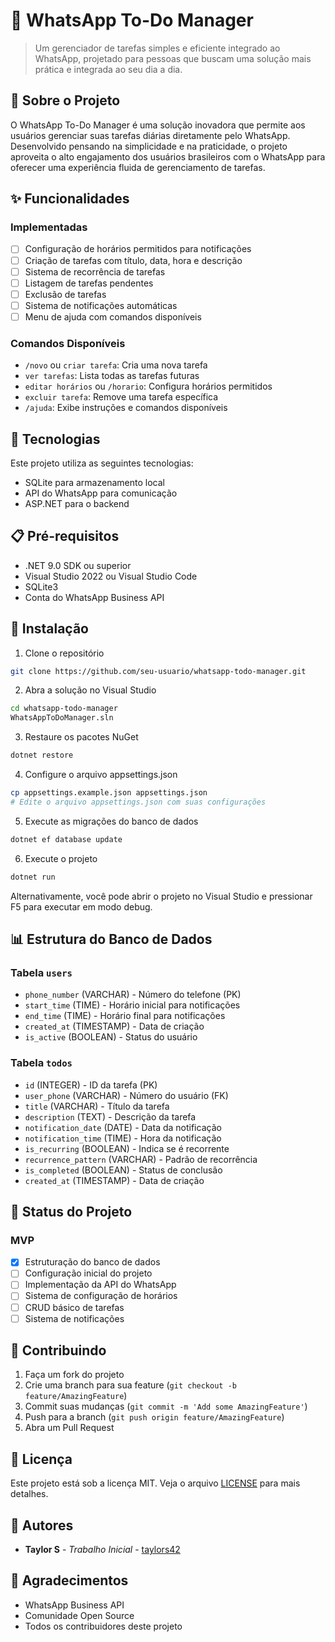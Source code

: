 # 📝 WhatsApp To-Do Manager

> Um gerenciador de tarefas simples e eficiente integrado ao WhatsApp, projetado para pessoas que buscam uma solução mais prática e integrada ao seu dia a dia.

## 🎯 Sobre o Projeto

O WhatsApp To-Do Manager é uma solução inovadora que permite aos usuários gerenciar suas tarefas diárias diretamente pelo WhatsApp. Desenvolvido pensando na simplicidade e na praticidade, o projeto aproveita o alto engajamento dos usuários brasileiros com o WhatsApp para oferecer uma experiência fluida de gerenciamento de tarefas.

## ✨ Funcionalidades

### Implementadas
- [ ] Configuração de horários permitidos para notificações
- [ ] Criação de tarefas com título, data, hora e descrição
- [ ] Sistema de recorrência de tarefas
- [ ] Listagem de tarefas pendentes
- [ ] Exclusão de tarefas
- [ ] Sistema de notificações automáticas
- [ ] Menu de ajuda com comandos disponíveis

### Comandos Disponíveis
- `/novo` ou `criar tarefa`: Cria uma nova tarefa
- `ver tarefas`: Lista todas as tarefas futuras
- `editar horários` ou `/horario`: Configura horários permitidos
- `excluir tarefa`: Remove uma tarefa específica
- `/ajuda`: Exibe instruções e comandos disponíveis

## 🚀 Tecnologias

Este projeto utiliza as seguintes tecnologias:

- SQLite para armazenamento local
- API do WhatsApp para comunicação
- ASP.NET para o backend

## 📋 Pré-requisitos

- .NET 9.0 SDK ou superior
- Visual Studio 2022 ou Visual Studio Code
- SQLite3
- Conta do WhatsApp Business API

## 🔧 Instalação

1. Clone o repositório
```bash
git clone https://github.com/seu-usuario/whatsapp-todo-manager.git
```

2. Abra a solução no Visual Studio
```bash
cd whatsapp-todo-manager
WhatsAppToDoManager.sln
```

3. Restaure os pacotes NuGet
```bash
dotnet restore
```

4. Configure o arquivo appsettings.json
```bash
cp appsettings.example.json appsettings.json
# Edite o arquivo appsettings.json com suas configurações
```

5. Execute as migrações do banco de dados
```bash
dotnet ef database update
```

6. Execute o projeto
```bash
dotnet run
```

Alternativamente, você pode abrir o projeto no Visual Studio e pressionar F5 para executar em modo debug.

## 📊 Estrutura do Banco de Dados

### Tabela `users`
- `phone_number` (VARCHAR) - Número do telefone (PK)
- `start_time` (TIME) - Horário inicial para notificações
- `end_time` (TIME) - Horário final para notificações
- `created_at` (TIMESTAMP) - Data de criação
- `is_active` (BOOLEAN) - Status do usuário

### Tabela `todos`
- `id` (INTEGER) - ID da tarefa (PK)
- `user_phone` (VARCHAR) - Número do usuário (FK)
- `title` (VARCHAR) - Título da tarefa
- `description` (TEXT) - Descrição da tarefa
- `notification_date` (DATE) - Data da notificação
- `notification_time` (TIME) - Hora da notificação
- `is_recurring` (BOOLEAN) - Indica se é recorrente
- `recurrence_pattern` (VARCHAR) - Padrão de recorrência
- `is_completed` (BOOLEAN) - Status de conclusão
- `created_at` (TIMESTAMP) - Data de criação

## 📝 Status do Projeto

### MVP
- [x] Estruturação do banco de dados
- [ ] Configuração inicial do projeto
- [ ] Implementação da API do WhatsApp
- [ ] Sistema de configuração de horários
- [ ] CRUD básico de tarefas
- [ ] Sistema de notificações

## 🤝 Contribuindo

1. Faça um fork do projeto
2. Crie uma branch para sua feature (`git checkout -b feature/AmazingFeature`)
3. Commit suas mudanças (`git commit -m 'Add some AmazingFeature'`)
4. Push para a branch (`git push origin feature/AmazingFeature`)
5. Abra um Pull Request

## 📝 Licença

Este projeto está sob a licença MIT. Veja o arquivo [LICENSE](LICENSE) para mais detalhes.

## 👥 Autores

* **Taylor S** - *Trabalho Inicial* - [taylors42](https://github.com/taylors42)

## 🙏 Agradecimentos

* WhatsApp Business API
* Comunidade Open Source
* Todos os contribuidores deste projeto
